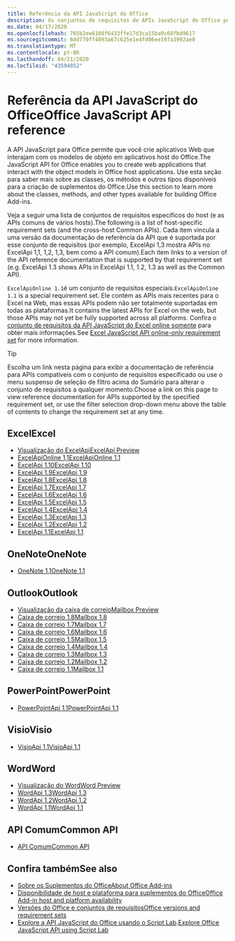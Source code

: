 ```yaml
---
title: Referência da API JavaScript do Office
description: Os conjuntos de requisitos de APIs JavaScript do Office por host.
ms.date: 04/17/2020
ms.openlocfilehash: 765b2ee6108f6433ffe17d3ca15ba9c68fbd9617
ms.sourcegitcommit: 6dd770ff4893a67c625e1e4fd06ee197a3992ae0
ms.translationtype: MT
ms.contentlocale: pt-BR
ms.lasthandoff: 04/21/2020
ms.locfileid: "43594852"
---
```

# <a name="office-javascript-api-reference"></a><span data-ttu-id="4a738-103">Referência da API JavaScript do Office</span><span class="sxs-lookup"><span data-stu-id="4a738-103">Office JavaScript API reference</span></span>

<span data-ttu-id="4a738-104">A API JavaScript para Office permite que você crie aplicativos Web que interajam com os modelos de objeto em aplicativos host do Office.</span><span class="sxs-lookup"><span data-stu-id="4a738-104">The JavaScript API for Office enables you to create web applications that interact with the object models in Office host applications.</span></span> <span data-ttu-id="4a738-105">Use esta seção para saber mais sobre as classes, os métodos e outros tipos disponíveis para a criação de suplementos do Office.</span><span class="sxs-lookup"><span data-stu-id="4a738-105">Use this section to learn more about the classes, methods, and other types available for building Office Add-ins.</span></span>

<span data-ttu-id="4a738-106">Veja a seguir uma lista de conjuntos de requisitos específicos do host (e as APIs comuns de vários hosts).</span><span class="sxs-lookup"><span data-stu-id="4a738-106">The following is a list of host-specific requirement sets (and the cross-host Common APIs).</span></span> <span data-ttu-id="4a738-107">Cada item vincula a uma versão da documentação de referência da API que é suportada por esse conjunto de requisitos (por exemplo, ExcelApi 1,3 mostra APIs no ExcelApi 1,1, 1,2, 1,3, bem como a API comum).</span><span class="sxs-lookup"><span data-stu-id="4a738-107">Each item links to a version of the API reference documentation that is supported by that requirement set (e.g. ExcelApi 1.3 shows APIs in ExcelApi 1.1, 1.2, 1.3 as well as the Common API).</span></span>

<span data-ttu-id="4a738-108">`ExcelApiOnline 1.1`é um conjunto de requisitos especiais.</span><span class="sxs-lookup"><span data-stu-id="4a738-108">`ExcelApiOnline 1.1` is a special requirement set.</span></span> <span data-ttu-id="4a738-109">Ele contém as APIs mais recentes para o Excel na Web, mas essas APIs podem não ser totalmente suportadas em todas as plataformas.</span><span class="sxs-lookup"><span data-stu-id="4a738-109">It contains the latest APIs for Excel on the web, but those APIs may not yet be fully supported across all platforms.</span></span> <span data-ttu-id="4a738-110">Confira o [conjunto de requisitos da API JavaScript do Excel online somente](/office/dev/add-ins/reference/requirement-sets/excel-api-online-requirement-set) para obter mais informações.</span><span class="sxs-lookup"><span data-stu-id="4a738-110">See [Excel JavaScript API online-only requirement set](/office/dev/add-ins/reference/requirement-sets/excel-api-online-requirement-set) for more information.</span></span>

> [!TIP]
> <span data-ttu-id="4a738-111">Escolha um link nesta página para exibir a documentação de referência para APIs compatíveis com o conjunto de requisitos especificado ou use o menu suspenso de seleção de filtro acima do Sumário para alterar o conjunto de requisitos a qualquer momento.</span><span class="sxs-lookup"><span data-stu-id="4a738-111">Choose a link on this page to view reference documentation for APIs supported by the specified requirement set, or use the filter selection drop-down menu above the table of contents to change the requirement set at any time.</span></span>

## <a name="excel"></a><span data-ttu-id="4a738-112">Excel</span><span class="sxs-lookup"><span data-stu-id="4a738-112">Excel</span></span>

- [<span data-ttu-id="4a738-113">Visualização do ExcelApi</span><span class="sxs-lookup"><span data-stu-id="4a738-113">ExcelApi Preview</span></span>](/javascript/api/excel?view=excel-js-preview)
- [<span data-ttu-id="4a738-114">ExcelApiOnline 1,1</span><span class="sxs-lookup"><span data-stu-id="4a738-114">ExcelApiOnline 1.1</span></span>](/javascript/api/excel?view=excel-js-online)
- [<span data-ttu-id="4a738-115">ExcelApi 1.10</span><span class="sxs-lookup"><span data-stu-id="4a738-115">ExcelApi 1.10</span></span>](/javascript/api/excel?view=excel-js-1.10)
- [<span data-ttu-id="4a738-116">ExcelApi 1.9</span><span class="sxs-lookup"><span data-stu-id="4a738-116">ExcelApi 1.9</span></span>](/javascript/api/excel?view=excel-js-1.9)
- [<span data-ttu-id="4a738-117">ExcelApi 1.8</span><span class="sxs-lookup"><span data-stu-id="4a738-117">ExcelApi 1.8</span></span>](/javascript/api/excel?view=excel-js-1.8)
- [<span data-ttu-id="4a738-118">ExcelApi 1.7</span><span class="sxs-lookup"><span data-stu-id="4a738-118">ExcelApi 1.7</span></span>](/javascript/api/excel?view=excel-js-1.7)
- [<span data-ttu-id="4a738-119">ExcelApi 1.6</span><span class="sxs-lookup"><span data-stu-id="4a738-119">ExcelApi 1.6</span></span>](/javascript/api/excel?view=excel-js-1.6)
- [<span data-ttu-id="4a738-120">ExcelApi 1.5</span><span class="sxs-lookup"><span data-stu-id="4a738-120">ExcelApi 1.5</span></span>](/javascript/api/excel?view=excel-js-1.5)
- [<span data-ttu-id="4a738-121">ExcelApi 1.4</span><span class="sxs-lookup"><span data-stu-id="4a738-121">ExcelApi 1.4</span></span>](/javascript/api/excel?view=excel-js-1.4)
- [<span data-ttu-id="4a738-122">ExcelApi 1.3</span><span class="sxs-lookup"><span data-stu-id="4a738-122">ExcelApi 1.3</span></span>](/javascript/api/excel?view=excel-js-1.3)
- [<span data-ttu-id="4a738-123">ExcelApi 1.2</span><span class="sxs-lookup"><span data-stu-id="4a738-123">ExcelApi 1.2</span></span>](/javascript/api/excel?view=excel-js-1.2)
- [<span data-ttu-id="4a738-124">ExcelApi 1.1</span><span class="sxs-lookup"><span data-stu-id="4a738-124">ExcelApi 1.1</span></span>](/javascript/api/excel?view=excel-js-1.1)

## <a name="onenote"></a><span data-ttu-id="4a738-125">OneNote</span><span class="sxs-lookup"><span data-stu-id="4a738-125">OneNote</span></span>

- [<span data-ttu-id="4a738-126">OneNote 1,1</span><span class="sxs-lookup"><span data-stu-id="4a738-126">OneNote 1.1</span></span>](/javascript/api/onenote?view=onenote-js-1.1)

## <a name="outlook"></a><span data-ttu-id="4a738-127">Outlook</span><span class="sxs-lookup"><span data-stu-id="4a738-127">Outlook</span></span>

- [<span data-ttu-id="4a738-128">Visualização da caixa de correio</span><span class="sxs-lookup"><span data-stu-id="4a738-128">Mailbox Preview</span></span>](/javascript/api/outlook?view=outlook-js-preview)
- [<span data-ttu-id="4a738-129">Caixa de correio 1.8</span><span class="sxs-lookup"><span data-stu-id="4a738-129">Mailbox 1.8</span></span>](/javascript/api/outlook?view=outlook-js-1.8)
- [<span data-ttu-id="4a738-130">Caixa de correio 1.7</span><span class="sxs-lookup"><span data-stu-id="4a738-130">Mailbox 1.7</span></span>](/javascript/api/outlook?view=outlook-js-1.7)
- [<span data-ttu-id="4a738-131">Caixa de correio 1.6</span><span class="sxs-lookup"><span data-stu-id="4a738-131">Mailbox 1.6</span></span>](/javascript/api/outlook?view=outlook-js-1.6)
- [<span data-ttu-id="4a738-132"> Caixa de correio 1.5</span><span class="sxs-lookup"><span data-stu-id="4a738-132">Mailbox 1.5</span></span>](/javascript/api/outlook?view=outlook-js-1.5)
- [<span data-ttu-id="4a738-133"> Caixa de correio 1.4</span><span class="sxs-lookup"><span data-stu-id="4a738-133">Mailbox 1.4</span></span>](/javascript/api/outlook?view=outlook-js-1.4)
- [<span data-ttu-id="4a738-134"> Caixa de correio 1.3</span><span class="sxs-lookup"><span data-stu-id="4a738-134">Mailbox 1.3</span></span>](/javascript/api/outlook?view=outlook-js-1.3)
- [<span data-ttu-id="4a738-135">Caixa de correio 1.2</span><span class="sxs-lookup"><span data-stu-id="4a738-135">Mailbox 1.2</span></span>](/javascript/api/outlook?view=outlook-js-1.2)
- [<span data-ttu-id="4a738-136"> Caixa de correio 1.1</span><span class="sxs-lookup"><span data-stu-id="4a738-136">Mailbox 1.1</span></span>](/javascript/api/outlook?view=outlook-js-1.1)

## <a name="powerpoint"></a><span data-ttu-id="4a738-137">PowerPoint</span><span class="sxs-lookup"><span data-stu-id="4a738-137">PowerPoint</span></span>

- [<span data-ttu-id="4a738-138">PowerPointApi 1.1</span><span class="sxs-lookup"><span data-stu-id="4a738-138">PowerPointApi 1.1</span></span>](/javascript/api/powerpoint?view=powerpoint-js-1.1)

## <a name="visio"></a><span data-ttu-id="4a738-139">Visio</span><span class="sxs-lookup"><span data-stu-id="4a738-139">Visio</span></span>

- [<span data-ttu-id="4a738-140">VisioApi 1,1</span><span class="sxs-lookup"><span data-stu-id="4a738-140">VisioApi 1.1</span></span>](/javascript/api/visio?view=visio-js-1.1)

## <a name="word"></a><span data-ttu-id="4a738-141">Word</span><span class="sxs-lookup"><span data-stu-id="4a738-141">Word</span></span>

- [<span data-ttu-id="4a738-142">Visualização do Word</span><span class="sxs-lookup"><span data-stu-id="4a738-142">Word Preview</span></span>](/javascript/api/word?view=word-js-preview)
- [<span data-ttu-id="4a738-143">WordApi 1.3</span><span class="sxs-lookup"><span data-stu-id="4a738-143">WordApi 1.3</span></span>](/javascript/api/word?view=word-js-1.3)
- [<span data-ttu-id="4a738-144">WordApi 1.2</span><span class="sxs-lookup"><span data-stu-id="4a738-144">WordApi 1.2</span></span>](/javascript/api/word?view=word-js-1.2)
- [<span data-ttu-id="4a738-145">WordApi 1.1</span><span class="sxs-lookup"><span data-stu-id="4a738-145">WordApi 1.1</span></span>](/javascript/api/word?view=word-js-1.1)

## <a name="common-api"></a><span data-ttu-id="4a738-146">API Comum</span><span class="sxs-lookup"><span data-stu-id="4a738-146">Common API</span></span>

- [<span data-ttu-id="4a738-147">API Comum</span><span class="sxs-lookup"><span data-stu-id="4a738-147">Common API</span></span>](/javascript/api/office?view=common-js)

## <a name="see-also"></a><span data-ttu-id="4a738-148">Confira também</span><span class="sxs-lookup"><span data-stu-id="4a738-148">See also</span></span>

- [<span data-ttu-id="4a738-149">Sobre os Suplementos do Office</span><span class="sxs-lookup"><span data-stu-id="4a738-149">About Office Add-ins</span></span>](/office/dev/add-ins/overview)
- [<span data-ttu-id="4a738-150">Disponibilidade de host e plataforma para suplementos do Office</span><span class="sxs-lookup"><span data-stu-id="4a738-150">Office Add-in host and platform availability</span></span>](/office/dev/add-ins/overview/office-add-in-availability)
- [<span data-ttu-id="4a738-151">Versões do Office e conjuntos de requisitos</span><span class="sxs-lookup"><span data-stu-id="4a738-151">Office versions and requirement sets</span></span>](/office/dev/add-ins/develop/office-versions-and-requirement-sets)
- <span data-ttu-id="4a738-152">[Explore a API JavaScript do Office usando o Script Lab](/office/dev/add-ins/overview/explore-with-script-lab).</span><span class="sxs-lookup"><span data-stu-id="4a738-152">[Explore Office JavaScript API using Script Lab](/office/dev/add-ins/overview/explore-with-script-lab)</span></span>
